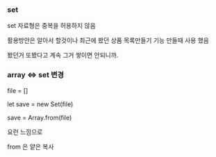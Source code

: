 ### set

set 자료형은 중복을 허용하지 않음

활용방안은 알아서 할것이나 최근에 봤던 상품 목록만들기 기능 만들때 사용 했음

봤던거 또봤다고 계속 그거 쌓이면 안되니까.

### array <=> set 변경

file = []

let save = new Set(file)

save = Array.from(file)

요런 느낌으로

from 은 얕은 복사
